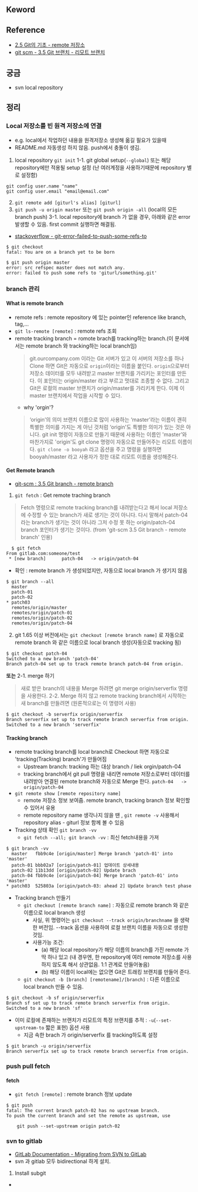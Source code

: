 ## Keword

## Reference
- [2.5 Git의 기초 - remote 저장소](https://git-scm.com/book/ko/v2/Git%EC%9D%98-%EA%B8%B0%EC%B4%88-%EB%A6%AC%EB%AA%A8%ED%8A%B8-%EC%A0%80%EC%9E%A5%EC%86%8C)
- [git scm - 3.5 Git 브랜치 - 리모트 브랜치](https://git-scm.com/book/ko/v2/Git-%EB%B8%8C%EB%9E%9C%EC%B9%98-%EB%A6%AC%EB%AA%A8%ED%8A%B8-%EB%B8%8C%EB%9E%9C%EC%B9%98)
## 궁금
- svn local repository 

## 정리 
### Local 저장소를 빈 원격 저장소에 연결 
- e.g. local에서 작업하던 내용을 원격저장소 생성해 옮길 필요가 있을때
- README.md 자동생성 하지 않음. push에서 충돌이 생김.

1. local repository `git init`
1-1. git global setup(`--global`) 또는 해당 repository에만 적용될 setup 설정 (난 여러계정을 사용하기때문에 repository 별로 설정함)
```
git config user.name "name"
git config user.email "email@email.com"
```

2. `git remote add [giturl's alias] [giturl]`
3. `git push -u origin master` 또는 `git push origin -all` (local의 모든 branch push)
3-1. local repository에 branch 가 없을 경우, 아래와 같은 error 발생할 수 있음. first commit 실행하면 해결됨.
  - [stackoverflow - git-error-failed-to-push-some-refs-to](https://stackoverflow.com/questions/24114676/git-error-failed-to-push-some-refs-to)
```
$ git checkout
fatal: You are on a branch yet to be born

$ git push origin master
error: src refspec master does not match any.
error: failed to push some refs to 'giturl/something.git'
```

### branch 관리
#### What is remote branch
- remote refs : remote repository 에 있는 pointer인 reference like branch, tag,...
- `git ls-remote [remote]` : remote refs 조회
- remote tracking branch = romote brach를 tracking하는 branch.(이 문서에서는 remote branch 와 tracking하는 local branch임)
  > git.ourcompany.com 이라는 Git 서버가 있고 이 서버의 저장소를 하나 Clone 하면 Git은 자동으로 `origin`이라는 이름을 붙인다.  `origin`으로부터 저장소 데이터를 모두 내려받고 master 브랜치를 가리키는 포인터를 만든다. 이 포인터는 origin/master 라고 부르고 멋대로 조종할 수 없다. 그리고 Git은 로컬의 master 브랜치가 origin/master를 가리키게 한다. 이제 이 master 브랜치에서 작업을 시작할 수 있다.
  - why 'orgin'? 
  > ‘origin’의 의미  브랜치 이름으로 많이 사용하는 ‘master’라는 이름이 괜히 특별한 의미를 가지는 게 아닌 것처럼 ‘origin'도 특별한 의미가 있는 것은 아니다. git init 명령이 자동으로 만들기 때문에 사용하는 이름인 'master’와 마찬가지로 'origin'도 git clone 명령이 자동으로 만들어주는 리모트 이름이다. `git clone -o booyah` 라고 옵션을 주고 명령을 실행하면 booyah/master 라고 사용자가 정한 대로 리모트 이름을 생성해준다.


#### Get Remote branch
- [git-scm : 3.5 Git branch - remote branch](https://git-scm.com/book/ko/v2/Git-%EB%B8%8C%EB%9E%9C%EC%B9%98-%EB%A6%AC%EB%AA%A8%ED%8A%B8-%EB%B8%8C%EB%9E%9C%EC%B9%98)
1. `git fetch`  : Get remote traching branch
  > Fetch 명령으로 remote tracking branch를 내려받는다고 해서 local 저장소에 수정할 수 있는 branch가 새로 생기는 것이 아니다. 다시 말해서 patch-04 라는 branch가 생기는 것이 아니라 그저 수정 못 하는 origin/patch-04 branch 포인터가 생기는 것이다. (from 'git-scm 3.5 Git branch - remote branch' 인용)
```
  $ git fetch
From gitlab.com:someone/test
 * [new branch]      patch-04   -> origin/patch-04 
  ```
  - 확인 : remote branch 가 생성되었지만, 자동으로 local branch 가 생기지 않음
```
$ git branch --all
  master
  patch-01
  patch-02
* patch03
  remotes/origin/master
  remotes/origin/patch-01
  remotes/origin/patch-02
  remotes/origin/patch-04
  ```
2. git 1.65 이상 버전에서는 `git checkout [remote branch name]` 로 자동으로 remote branch 와 같은 이름으로 local branch 생성(자동으로 tracking 됨)
```
$ git checkout patch-04
Switched to a new branch 'patch-04'
Branch patch-04 set up to track remote branch patch-04 from origin.
```
**또는**
2-1. merge 하기
  > 새로 받은 branch의 내용을 Merge 하려면 git merge origin/serverfix 명령을 사용한다. 
2-2. Merge 하지 않고 remote tracking branch에서 시작하는 새 branch를 만들려면 (원론적으로는 이 명령어 사용)
```
$ git checkout -b serverfix origin/serverfix
Branch serverfix set up to track remote branch serverfix from origin.
Switched to a new branch 'serverfix'
```

#### Tracking branch
- remote tracking branch를 local branch로 Checkout 하면 자동으로 'tracking(Tracking) branch'가 만들어짐 
  - Upstream branch: tracking 하는 대상 branch / liek orgin/patch-04  
  - tracking branch에서 git pull 명령을 내리면 remote 저장소로부터 데이터를 내려받아 연결된 remote branch와 자동으로 Merge 한다.  `patch-04   -> origin/patch-04`
- `git remote show [remote repository name]`
  - remote 저장소 정보 보여줌. remote branch, tracking branch 정보 확인할 수 있어서 유용
  - remote repository name 생각나지 않을 땐 , `git remote -v` 사용해서 repository alias  - giturl 정보 함께 볼 수 있음
- Tracking 상태 확인 `git branch -vv` 
  - `git fetch --all; git branch -vv` : 최신 fetch내용을 가져
```
$ git branch -vv
  master   fbb9c4e [origin/master] Merge branch 'patch-01' into 'master'
  patch-01 bbb02a7 [origin/patch-01] 업데이트 상세내용
  patch-02 11b13dd [origin/patch-02] Update brach
  patch-04 fbb9c4e [origin/patch-04] Merge branch 'patch-01' into 'master'
* patch03  525803a [origin/patch-03: ahead 2] Update branch test phase
```
- Tracking branch 만들기  
  - `git checkout [remote branch name]` : 자동으로 remote branch 와 같은 이름으로 local branch 생성
    - 사실, 위 명령어는 `git checkout --track origin/branchname` 을 생략한 버전임. --track 옵션을 사용하여 로컬 브랜치 이름을 자동으로 생성한 것임. 
    - 사용가능 조건: 
      - (a) 해당 local repository가 해당 이름의 branch를 가진 remote 가 딱 하나 있고 (내 경우엔, 한 repository에 여러 remote 저장소를 사용하지 않도록 해서 상관없음. 1:1 관계로 만들어놓음)
      - (b) 해당 이름이 local에는 없으면 Git은 트래킹 브랜치를 만들어 준다.
  - `git checkout -b [branch] [remotename]/[branch]` : 다른 이름으로 local branch 만들 수 있음.
```
$ git checkout -b sf origin/serverfix
Branch sf set up to track remote branch serverfix from origin.
Switched to a new branch 'sf'
```
- 이미 로컬에 존재하는 브랜치가 리모트의 특정 브랜치를 추적 : `-u`(`--set-upstream-to` 짧은 표현) 옵션 사용
  - 지금 속한 brach 가 origin/serverfix 를 tracking하도록 설정
```
$ git branch -u origin/serverfix
Branch serverfix set up to track remote branch serverfix from origin.
```

### push pull fetch
#### fetch 
- `git fetch [remote]` : remote branch 정보 update


```
$ git push
fatal: The current branch patch-02 has no upstream branch.
To push the current branch and set the remote as upstream, use

    git push --set-upstream origin patch-02
```



### svn to gitlab
- [GitLab Documentation - Migrating from SVN to GitLab](https://docs.gitlab.com/ce/user/project/import/svn.html)
- svn 과 gitlab 모두 bidirectional 하게 설치.

1. Install subgit
- 


